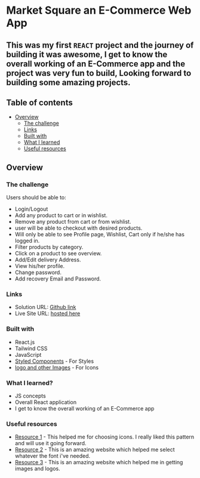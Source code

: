# **Market Square an E-Commerce Web App**

## This was my first `REACT` project and the journey of building it was awesome, I get to know the overall working of an E-Commerce app and the project was very fun to build, Looking forward to building some amazing projects.

## Table of contents

- [Overview](#overview)
  - [The challenge](#the-challenge)
  - [Links](#links)
  - [Built with](#built-with)
  - [What I learned](#what-i-learned)
  - [Useful resources](#useful-resources)

## Overview

### The challenge

Users should be able to:

- Login/Logout 
- Add any product to cart or in wishlist.
- Remove any product from cart or from wishlist.
- user will be able to checkout with desired products.
- Will only be able to see Profile page, Wishlist, Cart only if he/she has logged in.
- Filter products by category.
- Click on a product to see overview.
- Add/Edit delivery Address.
- View his/her profile.
- Change password.
- Add recovery Email and Password.

### Links

- Solution URL: [Github link](https://github.com/Rataash99/market-square-e-commerce-store)
- Live Site URL: [hosted here](https://market-square.netlify.app/)

### Built with

- React.js
- Tailwind CSS
- JavaScript
- [Styled Components](https://fontawesome.com) - For Styles
- [logo and other Images](https://icons8.com/) - For Icons

### What I learned?

- JS concepts
- Overall React application
- I get to know the overall working of an E-Commerce app

### Useful resources

- [Resource 1](https://www.fontawesome.com) - This helped me for choosing icons. I really liked this pattern and will use it going forward.
- [Resource 2](https://fonts.google.com) - This is an amazing website which helped me select whatever the font i've needed.
- [Resource 3](https://icons8.com) - This is an amazing website which helped me in getting images and logos.
